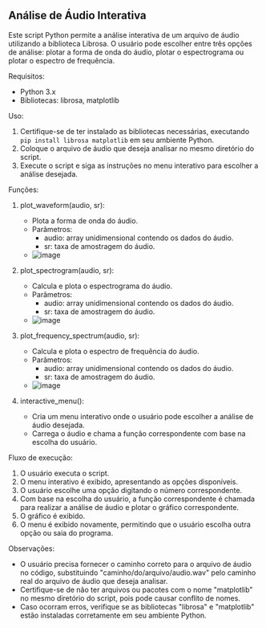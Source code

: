 ## Análise de Áudio Interativa
Este script Python permite a análise interativa de um arquivo de áudio utilizando a biblioteca Librosa. O usuário pode escolher entre três opções de análise: plotar a forma de onda do áudio, plotar o espectrograma ou plotar o espectro de frequência.

Requisitos:
- Python 3.x
- Bibliotecas: librosa, matplotlib

Uso:
1. Certifique-se de ter instalado as bibliotecas necessárias, executando `pip install librosa matplotlib` em seu ambiente Python.
2. Coloque o arquivo de áudio que deseja analisar no mesmo diretório do script.
3. Execute o script e siga as instruções no menu interativo para escolher a análise desejada.

Funções:
1. plot_waveform(audio, sr):
   - Plota a forma de onda do áudio.
   - Parâmetros:
     - audio: array unidimensional contendo os dados do áudio.
     - sr: taxa de amostragem do áudio.
   - ![image](https://github.com/jacksonlmp/dev_projetos_de_software/assets/45649262/c177fa25-de95-4beb-bfa9-5b3532f0f4ca)


2. plot_spectrogram(audio, sr):
   - Calcula e plota o espectrograma do áudio.
   - Parâmetros:
     - audio: array unidimensional contendo os dados do áudio.
     - sr: taxa de amostragem do áudio.
   - ![image](https://github.com/jacksonlmp/dev_projetos_de_software/assets/45649262/a07f2f97-515e-4531-8e95-bb046f382e8e)


3. plot_frequency_spectrum(audio, sr):
   - Calcula e plota o espectro de frequência do áudio.
   - Parâmetros:
     - audio: array unidimensional contendo os dados do áudio.
     - sr: taxa de amostragem do áudio.
   - ![image](https://github.com/jacksonlmp/dev_projetos_de_software/assets/45649262/68229be6-04d4-4e96-8c62-c59a7c436a3c)


4. interactive_menu():
   - Cria um menu interativo onde o usuário pode escolher a análise de áudio desejada.
   - Carrega o áudio e chama a função correspondente com base na escolha do usuário.

Fluxo de execução:
1. O usuário executa o script.
2. O menu interativo é exibido, apresentando as opções disponíveis.
3. O usuário escolhe uma opção digitando o número correspondente.
4. Com base na escolha do usuário, a função correspondente é chamada para realizar a análise de áudio e plotar o gráfico correspondente.
5. O gráfico é exibido.
6. O menu é exibido novamente, permitindo que o usuário escolha outra opção ou saia do programa.

Observações:
- O usuário precisa fornecer o caminho correto para o arquivo de áudio no código, substituindo "caminho/do/arquivo/audio.wav" pelo caminho real do arquivo de áudio que deseja analisar.
- Certifique-se de não ter arquivos ou pacotes com o nome "matplotlib" no mesmo diretório do script, pois pode causar conflito de nomes.
- Caso ocorram erros, verifique se as bibliotecas "librosa" e "matplotlib" estão instaladas corretamente em seu ambiente Python.
